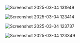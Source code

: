 ![Screenshot 2025-03-04 131949](https://github.com/user-attachments/assets/6a8a2b44-7e67-4290-a1df-b6cec547a2ec)









![Screenshot 2025-03-04 123414](https://github.com/user-attachments/assets/5f85457e-7b53-4c9a-a9b4-bb230b69f0aa)




![Screenshot 2025-03-04 123737](https://github.com/user-attachments/assets/66b1d480-f348-4cd9-8522-0927706c833a)




![Screenshot 2025-03-04 123349](https://github.com/user-attachments/assets/9544bbfd-cb07-45e9-8930-4b2560724ce2)




